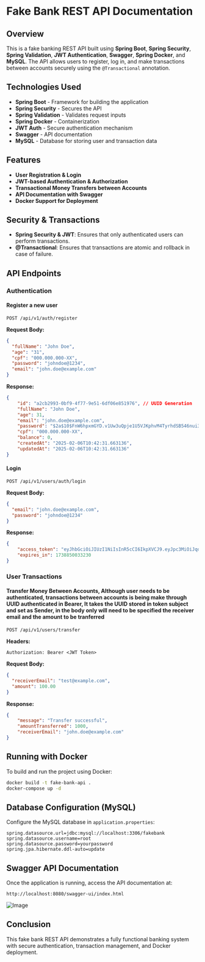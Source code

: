 # Fake Bank REST API Documentation

## Overview
This is a fake banking REST API built using **Spring Boot**, **Spring Security**, **Spring Validation**, **JWT Authentication**, **Swagger**, **Spring Docker**, and **MySQL**. The API allows users to register, log in, and make transactions between accounts securely using the `@Transactional` annotation.

## Technologies Used
- **Spring Boot** - Framework for building the application
- **Spring Security** - Secures the API
- **Spring Validation** - Validates request inputs
- **Spring Docker** - Containerization
- **JWT Auth** - Secure authentication mechanism
- **Swagger** - API documentation
- **MySQL** - Database for storing user and transaction data

## Features
- **User Registration & Login**
- **JWT-based Authentication & Authorization**
- **Transactional Money Transfers between Accounts**
- **API Documentation with Swagger**
- **Docker Support for Deployment**

## Security & Transactions
- **Spring Security & JWT**: Ensures that only authenticated users can perform transactions.
- **@Transactional**: Ensures that transactions are atomic and rollback in case of failure.

## API Endpoints

### Authentication
#### Register a new user
```http
POST /api/v1/auth/register
```
**Request Body:**
```json
{
  "fullName": "John Doe",
  "age": "31",
  "cpf": "000.000.000-XX",
  "password": "johndoe@1234",
  "email": "john.doe@example.com"
}
```
**Response:**
```json
{
    "id": "a2cb2993-0bf9-4f77-9e51-6df06e851976", // UUID Generation
    "fullName": "John Doe",
    "age": 31,
    "email": "john.doe@example.com",
    "password": "$2a$10$FnW6hpxmGYD.v1Uw3uQpje1U5VJKphvM4TyrhdSB546nui3ABk6OS",
    "cpf": "000.000.000-XX",
    "balance": 0,
    "createdAt": "2025-02-06T10:42:31.663136",
    "updatedAt": "2025-02-06T10:42:31.663136"
}
```

#### Login
```http
POST /api/v1/users/auth/login
```
**Request Body:**
```json
{
  "email": "john.doe@example.com",
  "password": "johndoe@1234"
}
```
**Response:**
```json
{
    "access_token": "eyJhbGciOiJIUzI1NiIsInR5cCI6IkpXVCJ9.eyJpc3MiOiJqd3RfaXNzdWVyIiwic3ViIjoiYTJjYjI5OTMtMGJmOS00Zjc3LTllNTEtNmRmMDZlODUxOTc2Iiwicm9sZXMiOlsiVVNFUiJdLCJleHAiOjE3Mzg4NTAwMzN9.hyl0FftfBwamXNZcOwQer-Kq-VqPNqynpIMP1aCCqiI",
    "expires_in": 1738850033230
}
```

### User Transactions
#### Transfer Money Between Accounts, Although user needs to be authenticated, transactions between accounts is being make through UUID authenticated in Bearer, It takes the UUID stored in token subject and set as Sender, in the body only will need to be specified the receiver email and the amount to be tranferred
```http
POST /api/v1/users/transfer
```
**Headers:**
```http
Authorization: Bearer <JWT Token>
```
**Request Body:**
```json
{
  "receiverEmail": "test@example.com",
  "amount": 100.00
}
```
**Response:**
```json
{
    "message": "Transfer successful",
    "amountTransferred": 1000,
    "receiverEmail": "john.doe@example.com"
}
```

## Running with Docker
To build and run the project using Docker:
```sh
docker build -t fake-bank-api .
docker-compose up -d
```

## Database Configuration (MySQL)
Configure the MySQL database in `application.properties`:
```properties
spring.datasource.url=jdbc:mysql://localhost:3306/fakebank
spring.datasource.username=root
spring.datasource.password=yourpassword
spring.jpa.hibernate.ddl-auto=update
```

## Swagger API Documentation
Once the application is running, access the API documentation at:
```
http://localhost:8080/swagger-ui/index.html
```
![Image](https://github.com/user-attachments/assets/15cf1ddb-59ee-462c-8bcb-841b227dc7ad)

## Conclusion
This fake bank REST API demonstrates a fully functional banking system with secure authentication, transaction management, and Docker deployment.
